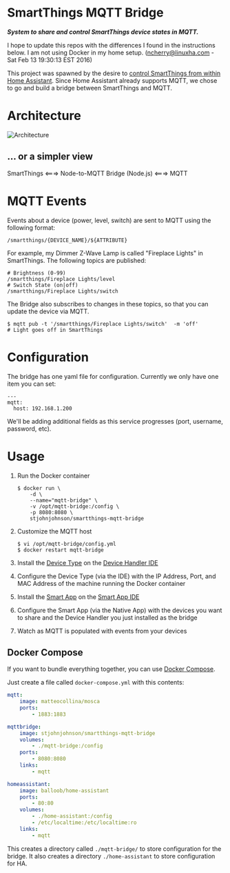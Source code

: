 # SmartThings MQTT Bridge
***System to share and control SmartThings device states in MQTT.***

I hope to update this repos with the differences I found in the instructions below. I am not using Docker in my home setup. (ncherry@linuxha.com - Sat Feb 13 19:30:13 EST 2016)

<!-- 
[![GitHub Tag](https://img.shields.io/github/tag/stjohnjohnson/smartthings-mqtt-bridge.svg)](https://github.com/stjohnjohnson/smartthings-mqtt-bridge/releases)
[![Docker Pulls](https://img.shields.io/docker/pulls/stjohnjohnson/smartthings-mqtt-bridge.svg)](https://hub.docker.com/r/stjohnjohnson/smartthings-mqtt-bridge/)
[![Docker Stars](https://img.shields.io/docker/stars/stjohnjohnson/smartthings-mqtt-bridge.svg)](https://hub.docker.com/r/stjohnjohnson/smartthings-mqtt-bridge/)
[![Wercker Status](https://app.wercker.com/status/f2df197ea40f89b7eda771e67b4a4e1e/s/master "wercker status")](https://app.wercker.com/project/bykey/f2df197ea40f89b7eda771e67b4a4e1e)
 -->

This project was spawned by the desire to [control SmartThings from within Home Assistant][ha-issue].  Since Home Assistant already supports MQTT, we chose to go and build a bridge between SmartThings and MQTT.

# Architecture

![Architecture](https://www.websequencediagrams.com/cgi-bin/cdraw?lz=dGl0bGUgU21hcnRUaGluZ3MgPC0-IE1RVFQgCgpwYXJ0aWNpcGFudCBaV2F2ZSBMaWdodAoKAAcGTW90aW9uIERldGVjdG9yLT5TVCBIdWI6ABEIRXZlbnQgKFotV2F2ZSkKABgGACEFTVFUVEJyaWRnZSBBcHA6IERldmljZSBDaGFuZ2UAMAhHcm9vdnkAMwUAIg4AMxAAOAY6IE1lc3NhADYKSlNPTgAuEABjBi0-AHYLU2VyADkGAHAVUkVTVCkKAB0SAD0GIEJyb2tlcgCBaQk9IHRydWUgKE1RVFQpCgAyBQAcBwBdFgCCSgUgPSAib24iAC4IAFgUAIFaFgCBFhsAgWAWAIJnEwCCESMAgmoIAINWBVR1cm4AgTAHT24AgxcNAINXBQCEGwsAgVYIT24Ag3oJ&s=default)


## ... or a simpler view

SmartThings <===> Node-to-MQTT Bridge (Node.js) <===> MQTT


# MQTT Events

Events about a device (power, level, switch) are sent to MQTT using the following format:

```
/smartthings/{DEVICE_NAME}/${ATTRIBUTE}
```

For example, my Dimmer Z-Wave Lamp is called "Fireplace Lights" in SmartThings.  The following topics are published:

```
# Brightness (0-99)
/smartthings/Fireplace Lights/level
# Switch State (on|off)
/smartthings/Fireplace Lights/switch
```

The Bridge also subscribes to changes in these topics, so that you can update the device via MQTT.

```
$ mqtt pub -t '/smartthings/Fireplace Lights/switch'  -m 'off'
# Light goes off in SmartThings
```

# Configuration

The bridge has one yaml file for configuration.  Currently we only have one item you can set:

```
---
mqtt:
  host: 192.168.1.200
```

We'll be adding additional fields as this service progresses (port, username, password, etc).

# Usage

1. Run the Docker container

    ```
    $ docker run \
        -d \
        --name="mqtt-bridge" \
        -v /opt/mqtt-bridge:/config \
        -p 8080:8080 \
        stjohnjohnson/smartthings-mqtt-bridge
    ```
2. Customize the MQTT host

    ```
    $ vi /opt/mqtt-bridge/config.yml
    $ docker restart mqtt-bridge
    ```
3. Install the [Device Type][dt] on the [Device Handler IDE][ide-dt]
4. Configure the Device Type (via the IDE) with the IP Address, Port, and MAC Address of the machine running the Docker container
5. Install the [Smart App][app] on the [Smart App IDE][ide-app]
6. Configure the Smart App (via the Native App) with the devices you want to share and the Device Handler you just installed as the bridge
7. Watch as MQTT is populated with events from your devices

## Docker Compose

If you want to bundle everything together, you can use [Docker Compose][docker-compose].

Just create a file called `docker-compose.yml` with this contents:
```yaml
mqtt:
    image: matteocollina/mosca
    ports:
        - 1883:1883

mqttbridge:
    image: stjohnjohnson/smartthings-mqtt-bridge
    volumes:
        - ./mqtt-bridge:/config
    ports:
        - 8080:8080
    links:
        - mqtt

homeassistant:
    image: balloob/home-assistant
    ports:
        - 80:80
    volumes:
        - ./home-assistant:/config
        - /etc/localtime:/etc/localtime:ro
    links:
        - mqtt
```

This creates a directory called `./mqtt-bridge/` to store configuration for the bridge.  It also creates a directory `./home-assistant` to store configuration for HA.

 [dt]: https://github.com/stjohnjohnson/smartthings-mqtt-bridge/blob/master/devicetypes/stj/mqtt-bridge.src/mqtt-bridge.groovy
 [app]: https://github.com/stjohnjohnson/smartthings-mqtt-bridge/blob/master/smartapps/stj/mqtt-bridge.src/mqtt-bridge.groovy
 [ide-dt]: https://graph.api.smartthings.com/ide/devices
 [ide-app]: https://graph.api.smartthings.com/ide/apps
 [ha-issue]: https://github.com/balloob/home-assistant/issues/604
 [docker-compose]: https://docs.docker.com/compose/
